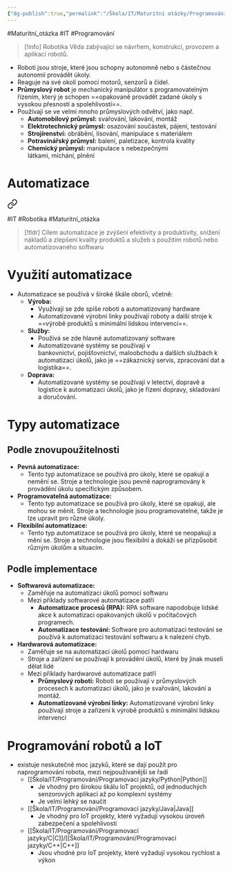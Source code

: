 ```yaml
---
{"dg-publish":true,"permalink":"/Škola/IT/Maturitní otázky/Programování/Základní pojmy v oblasti robotiky/","created":"2024-03-31T17:07:31.791+02:00","updated":"2024-03-31T16:23:27.265+02:00"}
---
```


#Maturitní_otázka #IT #Programování 

> [!info] Robotika
> Věda zabývající se návrhem, konstrukcí, provozem a aplikací robotů.

- Roboti jsou stroje, které jsou schopny autonomně nebo s částečnou autonomií provádět úkoly.
- Reaguje na své okolí pomocí motorů, senzorů a čidel.
- **Průmyslový robot** je mechanický manipulátor s programovatelným řízením, který je schopen ==opakovaně provádět zadané úkoly s vysokou přesností a spolehlivostí==.
- Používají se ve velmi mnoho průmyslových odvětví, jako např.
	- **Automobilový průmysl:** svařování, lakování, montáž
	- **Elektrotechnický průmysl:** osazování součástek, pájení, testování
	- **Strojírenství:** obrábění, lisování, manipulace s materiálem
	- **Potravinářský průmysl:** balení, paletizace, kontrola kvality
	- **Chemický průmysl:** manipulace s nebezpečnými látkami, míchání, plnění

# Automatizace

<div class="transclusion internal-embed is-loaded"><a class="markdown-embed-link" href="/skola/it/automatizace/" aria-label="Open link"><svg xmlns="http://www.w3.org/2000/svg" width="24" height="24" viewBox="0 0 24 24" fill="none" stroke="currentColor" stroke-width="2" stroke-linecap="round" stroke-linejoin="round" class="svg-icon lucide-link"><path d="M10 13a5 5 0 0 0 7.54.54l3-3a5 5 0 0 0-7.07-7.07l-1.72 1.71"></path><path d="M14 11a5 5 0 0 0-7.54-.54l-3 3a5 5 0 0 0 7.07 7.07l1.71-1.71"></path></svg></a><div class="markdown-embed">




#IT #Robotika #Maturitní_otázka 

> [!tldr]
Cílem automatizace je zvýšení efektivity a produktivity, snížení nákladů a zlepšení kvality produktů a služeb s použitím robotů nebo automatizovaného softwaru

# Využití automatizace
- Automatizace se používá v široké škále oborů, včetně:
	- **Výroba:**
		- Využívají se zde spíše roboti a automatizovaný hardware
		- Automatizované výrobní linky používají roboty a další stroje k ==výrobě produktů s minimální lidskou intervencí==.
	- **Služby:** 
		- Používá se zde hlavně automatizovaný software
		- Automatizované systémy se používají v bankovnictví, pojišťovnictví, maloobchodu a dalších službách k automatizaci úkolů, jako je ==zákaznický servis, zpracování dat a logistika==.
	- **Doprava:** 
		- Automatizované systémy se používají v letectví, dopravě a logistice k automatizaci úkolů, jako je řízení dopravy, skladování a doručování.

# Typy automatizace
## Podle znovupoužitelnosti
- **Pevná automatizace:** 
	- Tento typ automatizace se používá pro úkoly, které se opakují a nemění se. Stroje a technologie jsou pevně naprogramovány k provádění úkolu specifickým způsobem.
- **Programovatelná automatizace:** 
	- Tento typ automatizace se používá pro úkoly, které se opakují, ale mohou se měnit. Stroje a technologie jsou programovatelné, takže je lze upravit pro různé úkoly.
- **Flexibilní automatizace:** 
	- Tento typ automatizace se používá pro úkoly, které se neopakují a mění se. Stroje a technologie jsou flexibilní a dokáží se přizpůsobit různým úkolům a situacím.
## Podle implementace
- **Softwarová automatizace:**
	- Zaměřuje na automatizaci úkolů pomocí softwaru
	- Mezi příklady softwarové automatizace patří
		- **Automatizace procesů (RPA):** RPA software napodobuje lidské akce k automatizaci opakovaných úkolů v počítačových programech.
		- **Automatizace testování:** Software pro automatizaci testování se používá k automatizaci testování softwaru a k nalezení chyb.
- **Hardwarová automatizace:**
	- Zaměřuje se na automatizaci úkolů pomocí hardwaru
	- Stroje a zařízení se používají k provádění úkolů, které by jinak museli dělat lidé
	- Mezi příklady hardwarové automatizace patří
		- **Průmyslový roboti:** Roboti se používají v průmyslových procesech k automatizaci úkolů, jako je svařování, lakování a montáž.
		- **Automatizované výrobní linky:** Automatizované výrobní linky používají stroje a zařízení k výrobě produktů s minimální lidskou intervencí

</div></div>

# Programování robotů a IoT
- existuje neskutečně moc jazyků, které se dají použít pro naprogramování robota, mezi nejpoužívanější se řadí
	- [[Škola/IT/Programování/Programovací jazyky/Python\|Python]] 
		- Je vhodný pro širokou škálu IoT projektů, od jednoduchých senzorových aplikací až po komplexní systémy
		- Je velmi lehký se naučit
	- [[Škola/IT/Programování/Programovací jazyky/Java\|Java]]
		- Je vhodný pro IoT projekty, které vyžadují vysokou úroveň zabezpečení a spolehlivosti
	- [[Škola/IT/Programování/Programovací jazyky/C\|C]]/[[Škola/IT/Programování/Programovací jazyky/C++\|C++]]
		- Jsou vhodné pro IoT projekty, které vyžadují vysokou rychlost a výkon